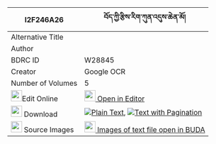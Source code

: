 |I2F246A26|བོད་ཀྱི་རྩིས་རིག་ཀུན་འདུས་ཆེན་མོ། 
| --- | --- 
|Alternative Title |
|Author | 
|BDRC ID | W28845
|Creator | Google OCR
|Number of Volumes| 5
|<img width="25" src="https://img.icons8.com/color/25/000000/edit-property.png">Edit Online| [<img width="25" src="https://avatars.githubusercontent.com/u/45091458?s=200&v=4"> Open in Editor](http://editor.openpecha.org/I2F246A26)
|<img width="25" src="https://img.icons8.com/fluent/48/000000/download-2.png"/>  Download | [![](https://img.icons8.com/color/20/000000/txt.png)Plain Text](https://github.com/Openpecha/I2F246A26/releases/download/v1/bo_kyi_tsirik_kun_du_chen_mo_plain_I2F246A26.zip), [![](https://img.icons8.com/color/20/000000/txt.png)Text with Pagination](https://github.com/Openpecha/I2F246A26/releases/download/v1/bo_kyi_tsirik_kun_du_chen_mo_pages_I2F246A26.zip)
|<img width="25" src="https://img.icons8.com/plasticine/100/000000/pictures-folder.png"/>  Source Images | [<img width="25" src="https://library.bdrc.io/icons/BUDA-small.svg"> Images of text file open in BUDA](https://library.bdrc.io/show/bdr:W28845)